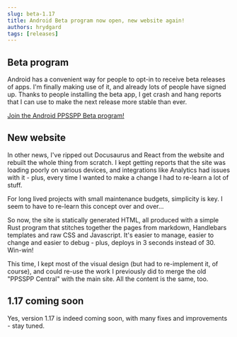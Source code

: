 ```yaml
---
slug: beta-1.17
title: Android Beta program now open, new website again!
authors: hrydgard
tags: [releases]
---
```

## Beta program

Android has a convenient way for people to opt-in to receive beta releases of apps. I'm finally making use of it, and already lots of people have signed up. Thanks to people installing the beta app, I get crash and hang reports that I can use to make the next release more stable than ever.

[Join the Android PPSSPP Beta program!](/docs/development/beta-testing)

## New website

In other news, I've ripped out Docusaurus and React from the website and rebuilt the whole thing from scratch. I kept getting reports that the site was loading poorly on various devices, and integrations like Analytics had issues with it - plus, every time I wanted to make a change I had to re-learn a lot of stuff.

For long lived projects with small maintenance budgets, simplicity is key. I seem to have to re-learn this concept over and over...

So now, the site is statically generated HTML, all produced with a simple Rust program that stitches together the pages from markdown, Handlebars templates and raw CSS and Javascript. It's easier to manage, easier to change and easier to debug - plus, deploys in 3 seconds instead of 30. Win-win!

This time, I kept most of the visual design (but had to re-implement it, of course), and could re-use the work I previously did to merge the old "PPSSPP Central" with the main site. All the content is the same, too.

## 1.17 coming soon

Yes, version 1.17 is indeed coming soon, with many fixes and improvements - stay tuned.